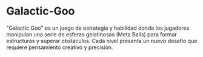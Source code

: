 # Galactic-Goo
"Galactic Goo" es un juego de estrategia y habilidad donde los jugadores manipulan una serie de esferas gelatinosas (Meta Balls) para formar estructuras y superar obstáculos. Cada nivel presenta un nuevo desafío que requiere pensamiento creativo y precisión.
